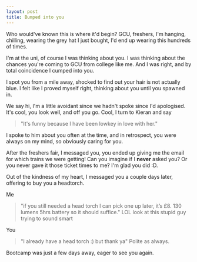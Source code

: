 ```yaml
---
layout: post
title: Bumped into you
---
```


Who would've known this is where it'd begin? GCU, freshers, I'm hanging, chilling, wearing the grey hat I just bought, I'd end up wearing this hundreds of times.

I'm at the uni, of course I was thinking about you. I was thinking about the chances you're coming to GCU from college like me. And I was right, and by total coincidence I cumped into you.

I spot you from a mile away, shocked to find out your hair is not actually blue. I felt like I proved myself right, thinking about you until you spawned in.

We say hi, I'm a little avoidant since we hadn't spoke since I'd apologised. It's cool, you look well, and off you go. Cool, I turn to Kieran and say

> "It's funny because I have been lowkey in love with her."

I spoke to him about you often at the time, and in retrospect, you were always on my mind, so obviously caring for you.

After the freshers fair, I messaged you, you ended up giving me the email for which trains we were getting! Can you imagine if I <b>never</b> asked you? Or you never gave it those ticket times to me? I'm glad you did :D.

Out of the kindness of my heart, I messaged you a couple days later, offering to buy you a headtorch.

Me
> "if you still needed a head torch I can pick one up later, it’s £8. 130 lumens 5hrs battery so it should suffice."
LOL look at this stupid guy trying to sound smart

You
> "I already have a head torch :) but thank ya"
Polite as always.

Bootcamp was just a few days away, eager to see you again.